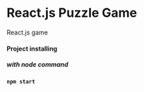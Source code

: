 # React.js Puzzle Game

React.js game

#### Project installing
##### with node command

#### ``npm start``
